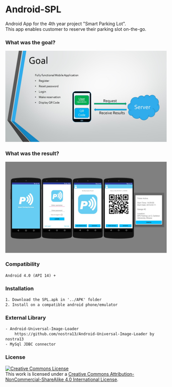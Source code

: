 # Android-SPL
Android App for the 4th year project "Smart Parking Lot".<br/> This app enables customer to reserve their parking slot on-the-go. 
### What was the goal?
![Goal](https://github.com/CCinCapital/Android-SPL/blob/master/img/Goal.jpg)
### What was the result?
![Result](https://github.com/CCinCapital/Android-SPL/blob/master/img/Result.jpg)

### Compatibility
    Android 4.0 (API 14) +
### Installation
    1. Download the SPL.apk in '../APK' folder
    2. Install on a compatible android phone/emulator
### External Library
    - Android-Universal-Image-Loader
        https://github.com/nostra13/Android-Universal-Image-Loader by nostra13
    - MySql JDBC connector
### License 
<a rel="license" href="http://creativecommons.org/licenses/by-nc-sa/4.0/"><img alt="Creative Commons License" style="border-width:0" src="https://i.creativecommons.org/l/by-nc-sa/4.0/88x31.png" /></a><br />This work is licensed under a <a rel="license" href="http://creativecommons.org/licenses/by-nc-sa/4.0/">Creative Commons Attribution-NonCommercial-ShareAlike 4.0 International License</a>.

